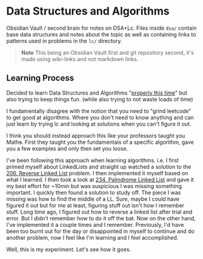 # Data Structures and Algorithms
Obsidian Vault / second brain for notes on DSA+Lc. Files inside `dsa/` contain base data structures and notes about the topic as well as containing links to patterns used in problems in the `lc/` directory.

> **Note** This being an Obsidian Vault first and git repository second, it's made using wiki-links and not markdown links.
## Learning Process
Decided to learn Data Structures and Algorithms "[properly this time](https://youtu.be/KWRndCsgIXY?t=40)" but also trying to keep things fun. (while also trying to not waste loads of time)

I fundamentally disagree with the notion that you need to "grind leetcode" to get good at algorithms. Where you don't need to know anything and can just learn by trying lc and looking at solutions when you can't figure it out.

I think you should instead approach this like your professors taught you Math~~s~~. First they taught you the fundamentals of a specific algorithm, gave you a few examples and only then set you loose.

I've been following this approach when learning algorithms. i.e. I first primed myself about LinkedLists and straight up watched a solution to the [206. Reverse Linked List](https://leetcode.com/problems/reverse-linked-list/) problem. I then implemented it myself based on what I learned. I then took a look at [234. Palindrome Linked List](https://leetcode.com/problems/palindrome-linked-list) and gave it my best effort for ~10min but was suspicious I was missing something important. I quickly then found a solution to study off. The piece I was missing was how to find the middle of a LL. Sure, maybe I could have figured it out but for me at least, figuring stuff out isn't how I remember stuff. Long time ago, I figured out how to reverse a linked list after trial and error. But I didn't remember how to do it off the bat. Now on the other hand, I've implemented it a couple times and I remember. Previously, I'd have been too burnt out for the day or disappointed in myself to continue and do another problem, now I feel like I'm learning and I feel accomplished.

Well, this is my experiment. Let's see how it goes.

<!--Testing obsidian fit plugin -->

